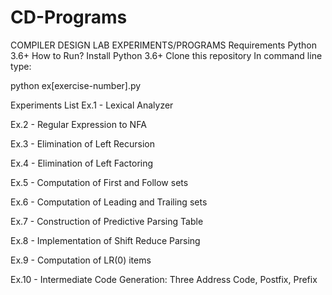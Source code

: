 # CD-Programs
COMPILER DESIGN LAB EXPERIMENTS/PROGRAMS Requirements Python 3.6+ How to Run? Install Python 3.6+ Clone this repository In command line type:

python ex[exercise-number].py

Experiments List Ex.1 - Lexical Analyzer

Ex.2 - Regular Expression to NFA

Ex.3 - Elimination of Left Recursion

Ex.4 - Elimination of Left Factoring

Ex.5 - Computation of First and Follow sets

Ex.6 - Computation of Leading and Trailing sets

Ex.7 - Construction of Predictive Parsing Table

Ex.8 - Implementation of Shift Reduce Parsing

Ex.9 - Computation of LR(0) items

Ex.10 - Intermediate Code Generation: Three Address Code, Postfix, Prefix

